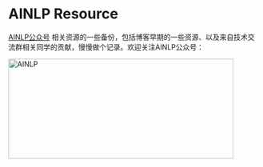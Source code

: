 # AINLP Resource

[AINLP公众号](http://www.52nlp.cn/%E6%AC%A2%E8%BF%8E%E5%85%B3%E6%B3%A8ainlp-%E4%B8%80%E4%B8%AA%E6%9C%89%E8%B6%A3%E6%9C%89ai%E7%9A%84nlp%E5%85%AC%E4%BC%97%E5%8F%B7) 相关资源的一些备份，包括博客早期的一些资源、以及来自技术交流群相关同学的贡献，慢慢做个记录。欢迎关注AINLP公众号：

<a href="http://www.52nlp.cn/%E6%AC%A2%E8%BF%8E%E5%85%B3%E6%B3%A8ainlp-%E4%B8%80%E4%B8%AA%E6%9C%89%E8%B6%A3%E6%9C%89ai%E7%9A%84nlp%E5%85%AC%E4%BC%97%E5%8F%B7"><img class="size-medium wp-image-85" alt="AINLP" src="http://www.52nlp.cn/wp-content/uploads/2019/10/ainlp_l2r2.jpg" width="450" height="200" /></a>
